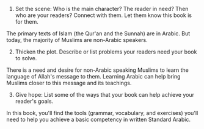 1. Set the scene: Who is the main character? The reader in need? Then who are your readers? Connect with them. Let them know this book is for them.

The primary texts of Islam (the Qur'an and the Sunnah) are in Arabic. But today, the majority of Muslims are non-Arabic speakers.

2. Thicken the plot. Describe or list problems your readers need your book to solve.

There is a need and desire for non-Arabic speaking Muslims to learn the language of Allah's message to them. Learning Arabic can help bring Muslims closer to this message and its teachings. 

3. Give hope: List some of the ways that your book can help achieve your reader's goals.

In this book, you'll find the tools (grammar, vocabulary, and exercises) you'll need to help you achieve a basic competency in written Standard Arabic.


